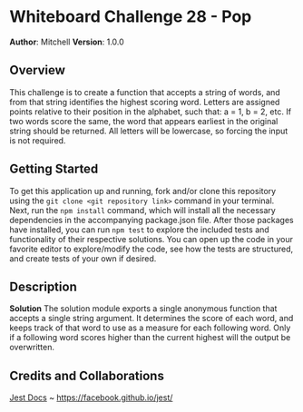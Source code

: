 # Whiteboard Challenge 28 - Pop

**Author**: Mitchell
**Version**: 1.0.0

## Overview
This challenge is to create a function that accepts a string of words, and from that string identifies the highest scoring word. Letters are assigned points relative to their position in the alphabet, such that: a = 1, b = 2, etc. If two words score the same, the word that appears earliest in the original string should be returned. All letters will be lowercase, so forcing the input is not required.

## Getting Started
To get this application up and running, fork and/or clone this repository using the `git clone <git repository link>` command in your terminal. Next, run the `npm install` command, which will install all the necessary dependencies in the accompanying package.json file. After those packages have installed, you can run `npm test` to explore the included tests and functionality of their respective solutions. You can open up the code in your favorite editor to explore/modify the code, see how the tests are structured, and create tests of your own if desired.

## Description
**Solution**
The solution module exports a single anonymous function that accepts a single string argument. It determines the score of each word, and keeps track of that word to use as a measure for each following word. Only if a following word scores higher than the current highest will the output be overwritten.

## Credits and Collaborations
[Jest Docs](https://facebook.github.io/jest/) ~ https://facebook.github.io/jest/


